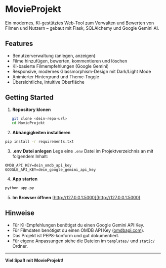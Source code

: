 # MovieProjekt

Ein modernes, KI-gestütztes Web-Tool zum Verwalten und Bewerten von Filmen und Nutzern – gebaut mit Flask, SQLAlchemy und Google Gemini AI.

## Features

- Benutzerverwaltung (anlegen, anzeigen)
- Filme hinzufügen, bewerten, kommentieren und löschen
- KI-basierte Filmempfehlungen (Google Gemini)
- Responsive, modernes Glassmorphism-Design mit Dark/Light Mode
- Animierter Hintergrund und Theme-Toggle
- Übersichtliche, intuitive Oberfläche

## Getting Started

1. **Repository klonen**
```bash
   git clone <dein-repo-url>
   cd MovieProjekt
```
2. **Abhängigkeiten installieren**
```bash
pip install -r requirements.txt
```
3. **.env Datei anlegen**
Lege eine `.env` Datei im Projektverzeichnis an mit folgendem Inhalt:
```
OMDB_API_KEY=dein_omdb_api_key
GOOGLE_API_KEY=dein_google_gemini_api_key
```
4. **App starten**
```bash
python app.py
```
5. **Im Browser öffnen**
[http://127.0.0.1:5000](http://127.0.0.1:5000)

## Hinweise
- Für KI-Empfehlungen benötigst du einen Google Gemini API Key.
- Für Filmdaten benötigst du einen OMDB API Key ([omdbapi.com](https://www.omdbapi.com/apikey.aspx)).
- Das Projekt ist PEP8-konform und gut dokumentiert.
- Für eigene Anpassungen siehe die Dateien im `templates/` und `static/` Ordner.


---
**Viel Spaß mit MovieProjekt!**

